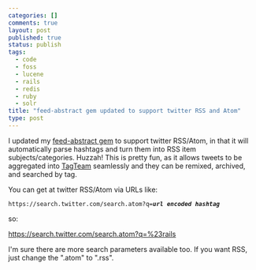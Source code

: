 ```yaml
--- 
categories: []
comments: true
layout: post
published: true
status: publish
tags: 
  - code
  - foss
  - lucene
  - rails
  - redis
  - ruby
  - solr
title: "feed-abstract gem updated to support twitter RSS and Atom"
type: post
---
```

I updated my <a href="http://rubygems.org/gems/feed-abstract">feed-abstract gem</a> to support twitter RSS/Atom, in that it will automatically parse hashtags and turn them into RSS item subjects/categories. Huzzah! This is pretty fun, as it allows tweets to be aggregated into <a href="http://github.com/berkmancenter/taghub">TagTeam</a> seamlessly and they can be remixed, archived, and searched by tag.

You can get at twitter RSS/Atom via URLs like:
<pre><code>https://search.twitter.com/search.atom?q=<strong><em>url encoded hashtag</em></strong></code></pre>
so:

<a href="https://search.twitter.com/search.atom?q=%23rails">https://search.twitter.com/search.atom?q=%23rails</a>

I'm sure there are more search parameters available too. If you want RSS, just change the ".atom" to ".rss".
